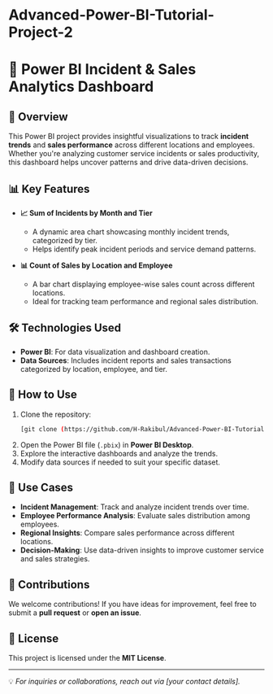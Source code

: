 # Advanced-Power-BI-Tutorial-Project-2
# 🚀 Power BI Incident & Sales Analytics Dashboard  

## 📌 Overview  
This Power BI project provides insightful visualizations to track **incident trends** and **sales performance** across different locations and employees. Whether you're analyzing customer service incidents or sales productivity, this dashboard helps uncover patterns and drive data-driven decisions.  

## 📊 Key Features  
- **📈 Sum of Incidents by Month and Tier**  
  - A dynamic area chart showcasing monthly incident trends, categorized by tier.  
  - Helps identify peak incident periods and service demand patterns.  

- **📊 Count of Sales by Location and Employee**  
  - A bar chart displaying employee-wise sales count across different locations.  
  - Ideal for tracking team performance and regional sales distribution.  

## 🛠️ Technologies Used  
- **Power BI**: For data visualization and dashboard creation.  
- **Data Sources**: Includes incident reports and sales transactions categorized by location, employee, and tier.  

## 🚀 How to Use  
1. Clone the repository:  
   ```sh
   [git clone (https://github.com/H-Rakibul/Advanced-Power-BI-Tutorial-Project-2.git)]
   ```  
2. Open the Power BI file (`.pbix`) in **Power BI Desktop**.  
3. Explore the interactive dashboards and analyze the trends.  
4. Modify data sources if needed to suit your specific dataset.  

## 🎯 Use Cases  
- **Incident Management**: Track and analyze incident trends over time.  
- **Employee Performance Analysis**: Evaluate sales distribution among employees.  
- **Regional Insights**: Compare sales performance across different locations.  
- **Decision-Making**: Use data-driven insights to improve customer service and sales strategies.  

## 🤝 Contributions  
We welcome contributions! If you have ideas for improvement, feel free to submit a **pull request** or **open an issue**.  

## 📜 License  
This project is licensed under the **MIT License**.  

---

💡 *For inquiries or collaborations, reach out via [your contact details].*  
